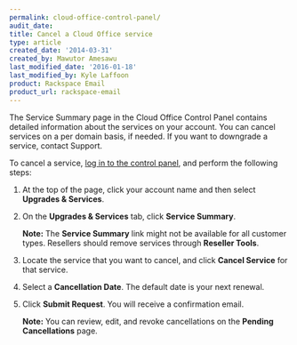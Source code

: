 ```yaml
---
permalink: cloud-office-control-panel/
audit_date:
title: Cancel a Cloud Office service
type: article
created_date: '2014-03-31'
created_by: Mawutor Amesawu
last_modified_date: '2016-01-18'
last_modified_by: Kyle Laffoon
product: Rackspace Email
product_url: rackspace-email
---
```


The Service Summary page in the Cloud Office Control Panel contains detailed information about the services on your account. You can cancel services on a per domain basis, if needed. If you want to downgrade a service, contact Support.

To cancel a service, [log in to the control panel](https://cp.rackspace.com), and perform the following steps:

1. At the top of the page, click your account name and then select **Upgrades & Services**.
2. On the **Upgrades & Services** tab, click **Service Summary**.

    **Note:** The **Service Summary** link might not be available for all customer types. Resellers should remove services through **Reseller Tools**.
3. Locate the service that you want to cancel, and click **Cancel Service** for that service.
4. Select a **Cancellation Date**. The default date is your next renewal.
5. Click **Submit Request**. You will receive a confirmation email.

    **Note:** You can review, edit, and revoke cancellations on the **Pending Cancellations** page.
